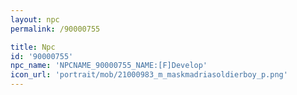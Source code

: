 ```yaml
---
layout: npc
permalink: /90000755

title: Npc
id: '90000755'
npc_name: 'NPCNAME_90000755_NAME:[F]Develop'
icon_url: 'portrait/mob/21000983_m_maskmadriasoldierboy_p.png'
---
```

